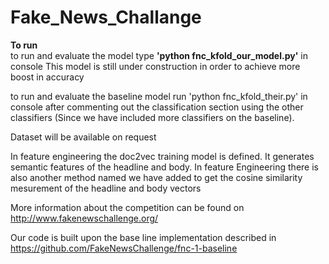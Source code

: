 # Fake_News_Challange
<b>To run</b> </br>
to run and evaluate the model type <b>'python fnc_kfold_our_model.py'</b> in console
This model is still under construction in order to achieve more boost in accuracy
  
to run and evaluate the baseline model run 'python fnc_kfold_their.py' in console after commenting out the classification section using
the other classifiers (Since we have included more classifiers on the baseline).


Dataset will be available on request

In feature engineering the doc2vec training model is defined. It generates semantic features of the headline and body. In feature Engineering there is also another method named we have added to get the cosine similarity mesurement of the headline and body vectors

More information about the competition can be found on http://www.fakenewschallenge.org/

Our code is built upon the base line implementation described in https://github.com/FakeNewsChallenge/fnc-1-baseline
